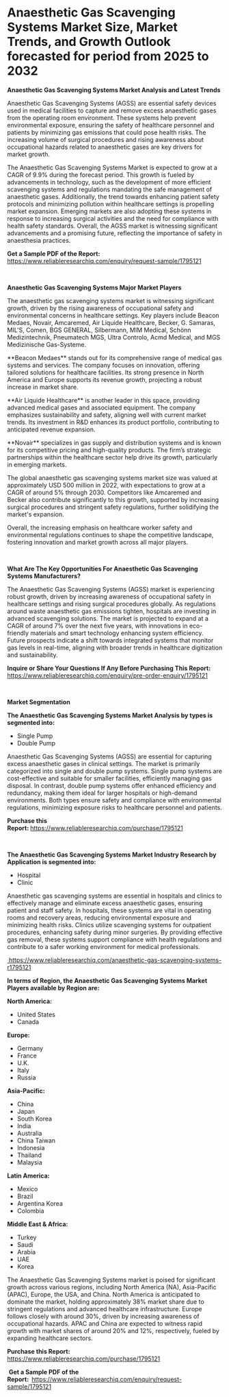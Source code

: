 <p><h1>Anaesthetic Gas Scavenging Systems Market Size, Market Trends, and Growth Outlook forecasted for period from 2025 to 2032</h1></p><p><strong>Anaesthetic Gas Scavenging Systems Market Analysis and Latest Trends</strong></p>
<p><p>Anaesthetic Gas Scavenging Systems (AGSS) are essential safety devices used in medical facilities to capture and remove excess anaesthetic gases from the operating room environment. These systems help prevent environmental exposure, ensuring the safety of healthcare personnel and patients by minimizing gas emissions that could pose health risks. The increasing volume of surgical procedures and rising awareness about occupational hazards related to anaesthetic gases are key drivers for market growth.</p><p>The Anaesthetic Gas Scavenging Systems Market is expected to grow at a CAGR of 9.9% during the forecast period. This growth is fueled by advancements in technology, such as the development of more efficient scavenging systems and regulations mandating the safe management of anaesthetic gases. Additionally, the trend towards enhancing patient safety protocols and minimizing pollution within healthcare settings is propelling market expansion. Emerging markets are also adopting these systems in response to increasing surgical activities and the need for compliance with health safety standards. Overall, the AGSS market is witnessing significant advancements and a promising future, reflecting the importance of safety in anaesthesia practices.</p></p>
<p><strong>Get a Sample PDF of the Report:&nbsp;</strong> <a href="https://www.reliableresearchiq.com/enquiry/request-sample/1795121?utm_campaign=3524&utm_medium=2&utm_source=Github&utm_content=ia&utm_term=13042025&utm_id=anaesthetic-gas-scavenging-systems">https://www.reliableresearchiq.com/enquiry/request-sample/1795121</a></p>
<p>&nbsp;</p>
<p><strong>Anaesthetic Gas Scavenging Systems Major Market Players</strong></p>
<p><p>The anaesthetic gas scavenging systems market is witnessing significant growth, driven by the rising awareness of occupational safety and environmental concerns in healthcare settings. Key players include Beacon Medaes, Novair, Amcaremed, Air Liquide Healthcare, Becker, G. Samaras, MIL'S, Comen, BGS GENERAL, Silbermann, MIM Medical, Schönn Medizintechnik, Pneumatech MGS, Ultra Controlo, Acmd Medical, and MGS Medizinische Gas-Systeme.</p><p>**Beacon Medaes** stands out for its comprehensive range of medical gas systems and services. The company focuses on innovation, offering tailored solutions for healthcare facilities. Its strong presence in North America and Europe supports its revenue growth, projecting a robust increase in market share.</p><p>**Air Liquide Healthcare** is another leader in this space, providing advanced medical gases and associated equipment. The company emphasizes sustainability and safety, aligning well with current market trends. Its investment in R&D enhances its product portfolio, contributing to anticipated revenue expansion.</p><p>**Novair** specializes in gas supply and distribution systems and is known for its competitive pricing and high-quality products. The firm’s strategic partnerships within the healthcare sector help drive its growth, particularly in emerging markets.</p><p>The global anaesthetic gas scavenging systems market size was valued at approximately USD 500 million in 2022, with expectations to grow at a CAGR of around 5% through 2030. Competitors like Amcaremed and Becker also contribute significantly to this growth, supported by increasing surgical procedures and stringent safety regulations, further solidifying the market's expansion. </p><p>Overall, the increasing emphasis on healthcare worker safety and environmental regulations continues to shape the competitive landscape, fostering innovation and market growth across all major players.</p></p>
<p>&nbsp;</p>
<p><strong>What Are The Key Opportunities For Anaesthetic Gas Scavenging Systems Manufacturers?</strong></p>
<p><p>The Anaesthetic Gas Scavenging Systems (AGSS) market is experiencing robust growth, driven by increasing awareness of occupational safety in healthcare settings and rising surgical procedures globally. As regulations around waste anaesthetic gas emissions tighten, hospitals are investing in advanced scavenging solutions. The market is projected to expand at a CAGR of around 7% over the next five years, with innovations in eco-friendly materials and smart technology enhancing system efficiency. Future prospects indicate a shift towards integrated systems that monitor gas levels in real-time, aligning with broader trends in healthcare digitization and sustainability.</p></p>
<p><strong>Inquire or Share Your Questions If Any Before Purchasing This Report:</strong> <a href="https://www.reliableresearchiq.com/enquiry/pre-order-enquiry/1795121?utm_campaign=3524&utm_medium=2&utm_source=Github&utm_content=ia&utm_term=13042025&utm_id=anaesthetic-gas-scavenging-systems">https://www.reliableresearchiq.com/enquiry/pre-order-enquiry/1795121</a></p>
<p>&nbsp;</p>
<p><strong>Market Segmentation</strong></p>
<p><strong>The Anaesthetic Gas Scavenging Systems Market Analysis by types is segmented into:</strong></p>
<p><ul><li>Single Pump</li><li>Double Pump</li></ul></p>
<p><p>Anaesthetic Gas Scavenging Systems (AGSS) are essential for capturing excess anaesthetic gases in clinical settings. The market is primarily categorized into single and double pump systems. Single pump systems are cost-effective and suitable for smaller facilities, efficiently managing gas disposal. In contrast, double pump systems offer enhanced efficiency and redundancy, making them ideal for larger hospitals or high-demand environments. Both types ensure safety and compliance with environmental regulations, minimizing exposure risks to healthcare personnel and patients.</p></p>
<p><strong>Purchase this Report:&nbsp;</strong><a href="https://www.reliableresearchiq.com/purchase/1795121?utm_campaign=3524&utm_medium=2&utm_source=Github&utm_content=ia&utm_term=13042025&utm_id=anaesthetic-gas-scavenging-systems">https://www.reliableresearchiq.com/purchase/1795121</a></p>
<p>&nbsp;</p>
<p><strong>The Anaesthetic Gas Scavenging Systems Market Industry Research by Application is segmented into:</strong></p>
<p><ul><li>Hospital</li><li>Clinic</li></ul></p>
<p><p>Anaesthetic gas scavenging systems are essential in hospitals and clinics to effectively manage and eliminate excess anaesthetic gases, ensuring patient and staff safety. In hospitals, these systems are vital in operating rooms and recovery areas, reducing environmental exposure and minimizing health risks. Clinics utilize scavenging systems for outpatient procedures, enhancing safety during minor surgeries. By providing effective gas removal, these systems support compliance with health regulations and contribute to a safer working environment for medical professionals.</p></p>
<p><a href="https://www.reliableresearchiq.com/anaesthetic-gas-scavenging-systems-r1795121?utm_campaign=3524&utm_medium=2&utm_source=Github&utm_content=ia&utm_term=13042025&utm_id=anaesthetic-gas-scavenging-systems">&nbsp;https://www.reliableresearchiq.com/anaesthetic-gas-scavenging-systems-r1795121</a></p>
<p><strong>In terms of Region, the Anaesthetic Gas Scavenging Systems Market Players available by Region are:</strong></p>
<p>
    <p> <strong> North America: </strong>
        <ul>
            <li>United States</li>
            <li>Canada</li>
        </ul>
        </p> 
    <p> <strong> Europe: </strong>
        <ul>
            <li>Germany</li>
            <li>France</li>
            <li>U.K.</li>
            <li>Italy</li>
            <li>Russia</li>
        </ul>
        </p> 
    <p> <strong> Asia-Pacific: </strong>
        <ul>
            <li>China</li>
            <li>Japan</li>
            <li>South Korea</li>
            <li>India</li>
            <li>Australia</li>
            <li>China Taiwan</li>
            <li>Indonesia</li>
            <li>Thailand</li>
            <li>Malaysia</li>
        </ul>
        </p> 
    <p> <strong> Latin America: </strong>
        <ul>
            <li>Mexico</li>
            <li>Brazil</li>
            <li>Argentina Korea</li>
            <li>Colombia</li>
        </ul>
        </p> 
    <p> <strong> Middle East & Africa: </strong>
        <ul>
            <li>Turkey</li>
            <li>Saudi</li>
            <li>Arabia</li>
            <li>UAE</li>
            <li>Korea</li>
        </ul>
    </p>
    </p>
<p><p>The Anaesthetic Gas Scavenging Systems market is poised for significant growth across various regions, including North America (NA), Asia-Pacific (APAC), Europe, the USA, and China. North America is anticipated to dominate the market, holding approximately 38% market share due to stringent regulations and advanced healthcare infrastructure. Europe follows closely with around 30%, driven by increasing awareness of occupational hazards. APAC and China are expected to witness rapid growth with market shares of around 20% and 12%, respectively, fueled by expanding healthcare sectors.</p></p>
<p><strong>Purchase this Report: </strong><a href="https://www.reliableresearchiq.com/purchase/1795121?utm_campaign=3524&utm_medium=2&utm_source=Github&utm_content=ia&utm_term=13042025&utm_id=anaesthetic-gas-scavenging-systems">https://www.reliableresearchiq.com/purchase/1795121</a></p>
<p>&nbsp;<strong>Get a Sample PDF of the Report:&nbsp;&nbsp;</strong><a href="https://www.reliableresearchiq.com/enquiry/request-sample/1795121?utm_campaign=3524&utm_medium=2&utm_source=Github&utm_content=ia&utm_term=13042025&utm_id=anaesthetic-gas-scavenging-systems">https://www.reliableresearchiq.com/enquiry/request-sample/1795121</a></p>
<p><strong></strong></p>
<p><p></p><p></p><p></p></p>
